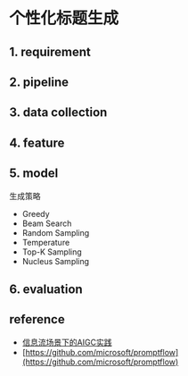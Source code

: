 # 个性化标题生成

## 1. requirement


## 2. pipeline


## 3. data collection


## 4. feature


## 5. model

生成策略
- Greedy
- Beam Search
- Random Sampling
- Temperature
- Top-K Sampling
- Nucleus Sampling


## 6. evaluation


## reference
- [信息流场景下的AIGC实践](https://mp.weixin.qq.com/s/AOTP6oNXhtcCUhdtcEwMTg)
- [https://github.com/microsoft/promptflow](https://github.com/microsoft/promptflow)
